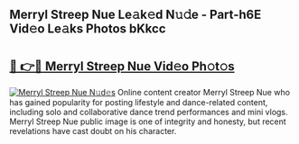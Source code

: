 ## Merryl Streep Nue Le𝚊k𝚎d N𝚞𝚍e - Part-h6E Vid𝚎o Le𝚊ks Photos bKkcc

# <h2><a href="http://fb8cdmh.evod.top/?m=Merryl+Streep+Nue">🔗 👉🔴 Merryl Streep Nue Vid𝚎o Ph𝚘t𝚘s</a></h2>

[![Merryl Streep Nue N𝚞d𝚎s](https://i.imgur.com/8V9OHl7.gif)](http://fb8cdmh.evod.top/?m=Merryl+Streep+Nue)
Online content creator Merryl Streep Nue who has gained popularity for posting lifestyle and dance-related content, including solo and collaborative dance trend performances and mini vlogs. Merryl Streep Nue public image is one of integrity and honesty, but recent revelations have cast doubt on his character. 
